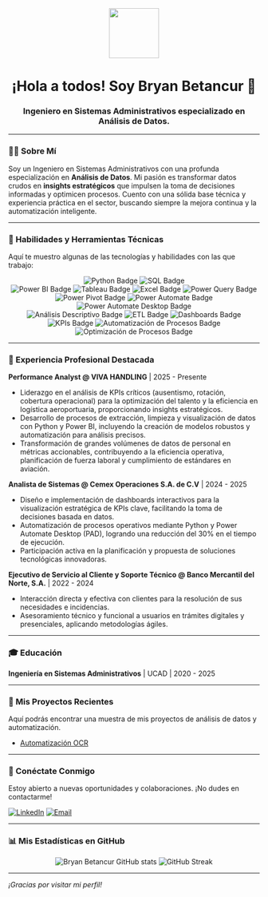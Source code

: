 <div id="header" align="center">
  <!-- Puedes reemplazar este GIF con uno que te guste o con una imagen estática. -->
  <img src="https://media.giphy.com/media/WUlplcMpOCEmTtsHwW/giphy.gif" width="100"/>
  <h1>¡Hola a todos! Soy Bryan Betancur 👋</h1>
  <h3>Ingeniero en Sistemas Administrativos especializado en Análisis de Datos.</h3>
</div>

---

### 👨‍💻 Sobre Mí

Soy un Ingeniero en Sistemas Administrativos con una profunda especialización en **Análisis de Datos**. Mi pasión es transformar datos crudos en **insights estratégicos** que impulsen la toma de decisiones informadas y optimicen procesos. Cuento con una sólida base técnica y experiencia práctica en el sector, buscando siempre la mejora continua y la automatización inteligente.

---

### 🚀 Habilidades y Herramientas Técnicas

Aquí te muestro algunas de las tecnologías y habilidades con las que trabajo:

<p align="center">
  <!-- LENGUAJES DE PROGRAMACIÓN -->
  <img src="https://img.shields.io/badge/Python-3776AB?style=for-the-badge&logo=python&logoColor=white" alt="Python Badge"/>
  <img src="https://img.shields.io/badge/SQL-4479A1?style=for-the-badge&logo=mysql&logoColor=white" alt="SQL Badge"/>
  <br>
  <!-- HERRAMIENTAS DE ANÁLISIS Y BI -->
  <img src="https://img.shields.io/badge/Power_BI-F2C811?style=for-the-badge&logo=powerbi&logoColor=black" alt="Power BI Badge"/>
  <img src="https://img.shields.io/badge/Tableau-E97627?style=for-the-badge&logo=tableau&logoColor=white" alt="Tableau Badge"/>
  <img src="https://img.shields.io/badge/Excel-217346?style=for-the-badge&logo=microsoft-excel&logoColor=white" alt="Excel Badge"/>
  <img src="https://img.shields.io/badge/Power_Query-000000?style=for-the-badge&logo=microsoft-excel&logoColor=white" alt="Power Query Badge"/> 
  <img src="https://img.shields.io/badge/Power_Pivot-000000?style=for-the-badge&logo=microsoft-excel&logoColor=white" alt="Power Pivot Badge"/> 
  <img src="https://img.shields.io/badge/Power_Automate-0066B3?style=for-the-badge&logo=microsoft-power-automate&logoColor=white" alt="Power Automate Badge"/>
  <img src="https://img.shields.io/badge/PAD-0066B3?style=for-the-badge&logo=microsoft-power-automate&logoColor=white" alt="Power Automate Desktop Badge"/> 
  <br>
  <!-- HABILIDADES GENERALES -->
  <img src="https://img.shields.io/badge/Análisis_Descriptivo-blueviolet?style=for-the-badge" alt="Análisis Descriptivo Badge"/>
  <img src="https://img.shields.io/badge/ETL-blueviolet?style=for-the-badge" alt="ETL Badge"/>
  <img src="https://img.shields.io/badge/Dashboards-orange?style=for-the-badge" alt="Dashboards Badge"/>
  <img src="https://img.shields.io/badge/KPIs-red?style=for-the-badge" alt="KPIs Badge"/>
  <img src="https://img.shields.io/badge/Automatización_de_Procesos-informational?style=for-the-badge" alt="Automatización de Procesos Badge"/>
  <img src="https://img.shields.io/badge/Optimización_de_Procesos-success?style=for-the-badge" alt="Optimización de Procesos Badge"/>
</p>

---

### 💼 Experiencia Profesional Destacada

**Performance Analyst @ VIVA HANDLING** | 2025 - Presente
*   Liderazgo en el análisis de KPIs críticos (ausentismo, rotación, cobertura operacional) para la optimización del talento y la eficiencia en logística aeroportuaria, proporcionando insights estratégicos.
*   Desarrollo de procesos de extracción, limpieza y visualización de datos con Python y Power BI, incluyendo la creación de modelos robustos y automatización para análisis precisos.
*   Transformación de grandes volúmenes de datos de personal en métricas accionables, contribuyendo a la eficiencia operativa, planificación de fuerza laboral y cumplimiento de estándares en aviación.

**Analista de Sistemas @ Cemex Operaciones S.A. de C.V** | 2024 - 2025
*   Diseño e implementación de dashboards interactivos para la visualización estratégica de KPIs clave, facilitando la toma de decisiones basada en datos.
*   Automatización de procesos operativos mediante Python y Power Automate Desktop (PAD), logrando una reducción del 30% en el tiempo de ejecución.
*   Participación activa en la planificación y propuesta de soluciones tecnológicas innovadoras.

**Ejecutivo de Servicio al Cliente y Soporte Técnico @ Banco Mercantil del Norte, S.A.** | 2022 - 2024
*   Interacción directa y efectiva con clientes para la resolución de sus necesidades e incidencias.
*   Asesoramiento técnico y funcional a usuarios en trámites digitales y presenciales, aplicando metodologías ágiles.

---

### 🎓 Educación

**Ingeniería en Sistemas Administrativos** | UCAD | 2020 - 2025

---

### 🌟 Mis Proyectos Recientes

Aquí podrás encontrar una muestra de mis proyectos de análisis de datos y automatización.
*   [Automatización OCR](https://github.com/betancurmor/viva-handling)

---

### 🤝 Conéctate Conmigo

Estoy abierto a nuevas oportunidades y colaboraciones. ¡No dudes en contactarme!

[![LinkedIn](https://img.shields.io/badge/LinkedIn-0077B5?style=for-the-badge&logo=linkedin&logoColor=white)](https://www.linkedin.com/in/bryan-betancur-420103255/)
[![Email](https://img.shields.io/badge/Email-D14836?style=for-the-badge&logo=gmail&logoColor=white)](mailto:betancurmor@gmail.com)

---

### 📊 Mis Estadísticas en GitHub

<div align="center">
  <!-- ¡IMPORTANTE! Reemplaza 'bryan.betancur' con tu nombre de usuario exacto de GitHub. -->
  <img src="https://github-readme-stats.vercel.app/api?username=betancurmor&show_icons=true&theme=transparent" alt="Bryan Betancur GitHub stats"/>
  <img src="https://github-readme-streak-stats.herokuapp.com/?user=betancurmor&theme=transparent" alt="GitHub Streak"/>
</div>

---

_¡Gracias por visitar mi perfil!_
